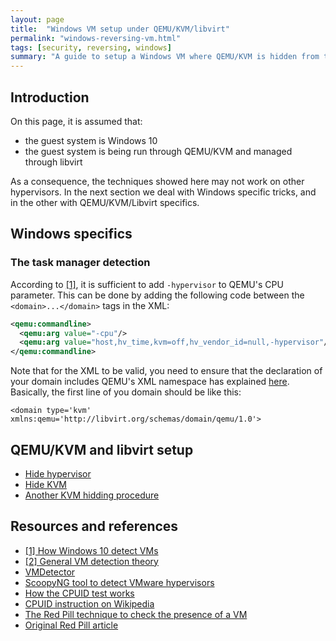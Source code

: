 ```yaml
---
layout: page
title:  "Windows VM setup under QEMU/KVM/libvirt"
permalink: "windows-reversing-vm.html"
tags: [security, reversing, windows]
summary: "A guide to setup a Windows VM where QEMU/KVM is hidden from the guest OS"
---
```


## Introduction
On this page, it is assumed that:
- the guest system is Windows 10
- the guest system is being run through QEMU/KVM and managed through libvirt

As a consequence, the techniques showed here may not work on other hypervisors. In the next section we deal with Windows specific tricks, and in the other with QEMU/KVM/Libvirt specifics.

## Windows specifics
### The task manager detection
According to [[1]](https://stackoverflow.com/questions/51364707/how-does-windows-10-task-manager-detect-a-virtual-machine), it is sufficient to add `-hypervisor` to QEMU's CPU parameter. This can be done by adding the following code between the `<domain>...</domain>` tags in the XML:
```XML
<qemu:commandline>
  <qemu:arg value="-cpu"/>
  <qemu:arg value="host,hv_time,kvm=off,hv_vendor_id=null,-hypervisor"/>
</qemu:commandline>
```
Note that for the XML to be valid, you need to ensure that the declaration of your domain includes QEMU's XML namespace has explained [here](https://unix.stackexchange.com/questions/235414/libvirt-how-to-pass-qemu-command-line-args/317988#317988). Basically, the first line of you domain should be like this:

`<domain type='kvm' xmlns:qemu='http://libvirt.org/schemas/domain/qemu/1.0'>`


## QEMU/KVM and libvirt setup
* [Hide hypervisor](https://superuser.com/questions/1387935/hiding-virtual-machine-status-from-guest-operating-system/1389159#1389159)
* [Hide KVM](https://wiki.archlinux.org/index.php/PCI_passthrough_via_OVMF#Video_card_driver_virtualisation_detection)
* [Another KVM hidding procedure](https://forums.unraid.net/topic/94498-solved-i-need-hide-vm-status-in-application/)


## Resources and references
* [[1] How Windows 10 detect VMs](https://stackoverflow.com/questions/51364707/how-does-windows-10-task-manager-detect-a-virtual-machine)
* [[2] General VM detection theory](https://handlers.sans.org/tliston/ThwartingVMDetection_Liston_Skoudis.pdf)
* [VMDetector](https://github.com/robsonfelix/VMDetector)
* [ScoopyNG tool to detect VMware hypervisors](https://www.trapkit.de/tools/scoopyng/index.html)
* [How the CPUID test works](https://kb.vmware.com/s/article/1009458)
* [CPUID instruction on Wikipedia](https://en.wikipedia.org/wiki/CPUID)
* [The Red Pill technique to check the presence of a VM](https://web.archive.org/web/20100725003848/http://www.redlightsecurity.com/2008/04/virtualization-red-pill-or-blue.html)
* [Original Red Pill article](https://web.archive.org/web/20110929075510/http://invisiblethings.org/papers/redpill.html)